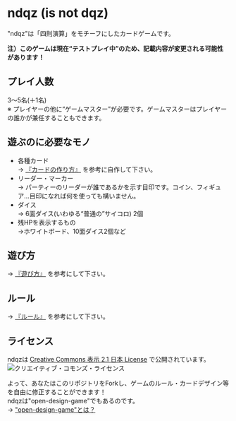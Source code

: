 ndqz (is not dqz)
=================

"ndqz"は「四則演算」をモチーフにしたカードゲームです。

**注）このゲームは現在“テストプレイ中”のため、記載内容が変更される可能性があります！**

プレイ人数
----------

3～5名(＋1名)  
※ プレイヤーの他に“ゲームマスター”が必要です。ゲームマスターはプレイヤーの誰かが兼任することもできます。

遊ぶのに必要なモノ
-----------------

* 各種カード  
→ [『カードの作り方』](https://github.com/fullkawa/dqz/blob/ndqz/how_to_make.md) を参考に自作して下さい。
* リーダー・マーカー  
→ パーティーのリーダーが誰であるかを示す目印です。コイン、フィギュア…目印になれば何を使っても構いません。
* ダイス  
→ 6面ダイス(いわゆる“普通の”サイコロ) 2個
* 残HPを表示するもの  
→ホワイトボード、10面ダイス2個など

遊び方
------

→ [『遊び方』](https://github.com/fullkawa/dqz/blob/ndqz/how_to_play.md) を参考にして下さい。

ルール
------

→ [『ルール』](https://github.com/fullkawa/dqz/blob/ndqz/rule.md) を参考にして下さい。

ライセンス
----------

ndqzは [Creative Commons 表示 2.1 日本 License](http://creativecommons.org/licenses/by/2.1/jp/) で公開されています。  
![クリエイティブ・コモンズ・ライセンス](http://i.creativecommons.org/l/by/2.1/jp/88x31.png)  

よって、あなたはこのリポジトリをForkし、ゲームのルール・カードデザイン等を自由に修正することができます！  
ndqzは"open-design-game"でもあるのです。  
→ ["open-design-game"とは？](http://open-design-games.net/index.php/about)  
